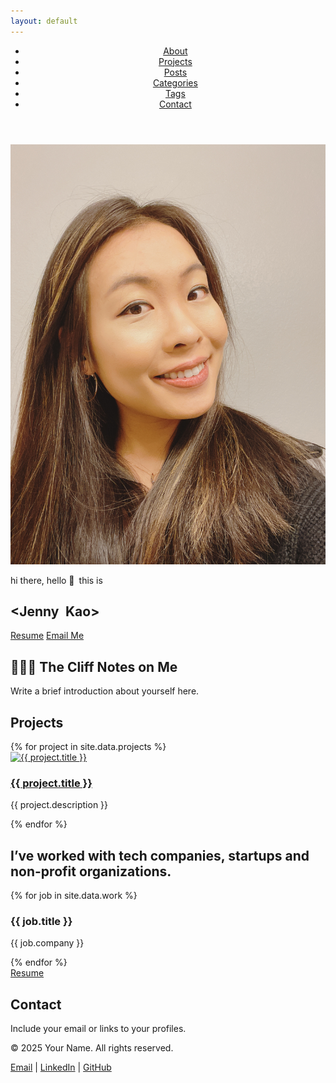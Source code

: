 ```yaml
---
layout: default
---
```


<head>
<link href="https://fonts.googleapis.com/css2?family=Fira+Code:wght@400;700&display=swap" rel="stylesheet">
<style>
  code, pre {
    font-family: 'Fira Code', monospace;
  }
</style>
</head>

<header class="site-header">
  <nav class="nav">
    <ul>
      <li><a href="#about">About</a></li>
      <li><a href="#portfolio">Projects</a></li>
      <li><a href="/articles.html">Posts</a></li>
      <li><a href="/categories.html">Categories</a></li>
      <li><a href="/tags.html">Tags</a></li>
      <li><a href="#contact">Contact</a></li>
    </ul>
  </nav>
</header>

<section class="hero">
  <img src="/assets/images/profile-pic.jpg" alt="Jenny Kao headshot" class="profile-pic">
  <p> hi there, hello <span class="wave">👋</span>&ensp;this is</p>
  <h1>&lt;Jenny&ensp;Kao&gt;</h1>
  <div class="hero-actions">
    <div class="hero-social">
      <a href="https://linkedin.com/in/yourusername" target="_blank"><i class="fab fa-linkedin"></i></a>
      <a href="https://github.com/yourusername" target="_blank"><i class="fab fa-github"></i></a>
    </div>
    <div class="hero-buttons">
      <a href="/assets/resume.pdf" class="button" target="_blank">Resume</a>
      <a href="mailto:youremail@example.com" class="button">Email Me</a>
    </div>
    
  </div>
</section>

<section id="about" class="about">
  <h2>👩🏻‍💻 The Cliff Notes on Me</h2>
  <p>Write a brief introduction about yourself here.</p>
</section>

<section id="portfolio" class="portfolio">
  <h2>Projects</h2>
  <div class="project-grid">
    {% for project in site.data.projects %}
    <div class="project-card">
      <a href="{{ project.url }}" target="_blank">
        <img src="{{ project.image }}" alt="{{ project.title }}">
        <h3>{{ project.title }}</h3>
      </a>
      <p>{{ project.description }}</p>
    </div>
    {% endfor %}
  </div>
</section>

<section id="experience" class="experience">
  <h2>I’ve worked with tech companies, startups and non-profit organizations.</h2>
  <div class="experience-grid">
    {% for job in site.data.work %}
    <div class="experience-item">
      <h3>{{ job.title }}</h3>
      <p>{{ job.company }}</p>
    </div>
    {% endfor %}
  </div>
  <div class="resume-button">
    <a href="/assets/resume.pdf" target="_blank" class="button">Resume</a>
  </div>
</section>

<section id="contact" class="contact">
  <h2>Contact</h2>
  <p>Include your email or links to your profiles.</p>
</section>

<footer class="site-footer">
  <p>&copy; 2025 Your Name. All rights reserved.</p>
  <p>
    <a href="mailto:youremail@example.com">Email</a> |
    <a href="https://www.linkedin.com/in/yourusername" target="_blank">LinkedIn</a> |
    <a href="https://github.com/yourusername" target="_blank">GitHub</a>
  </p>
</footer>
